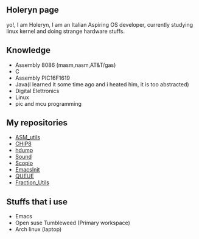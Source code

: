 ## Holeryn page
yo!, I am Holeryn, I am an Italian Aspiring OS developer, currently studying linux kernel and doing strange hardware stuffs.

## Knowledge
* Assembly 8086 (masm,nasm,AT&T/gas)
* C
* Assembly PIC16F1619
* Java(I learned it some time ago and i heated him, it is too abstracted)
* Digital Elettronics
* Linux
* pic and mcu programming

## My repositories
* [ASM_utils](https://github.com/Holeryn/ASM_utils)
* [CHIP8](https://github.com/Holeryn/CHIP8)
* [hdump](https://github.com/Holeryn/hdump)
* [Sound](https://github.com/Holeryn/Sound)
* [Scopio](https://github.com/Holeryn/Scopio)
* [EmacsInit](https://github.com/Holeryn/EmacsInit)
* [QUEUE](https://github.com/Holeryn/QUEUE)
* [Fraction_Utils]('https://github.com/Holeryn/Fraction_Utils')


## Stuffs that i use
* Emacs
* Open suse Tumbleweed (Primary workspace)
* Arch linux (laptop)

